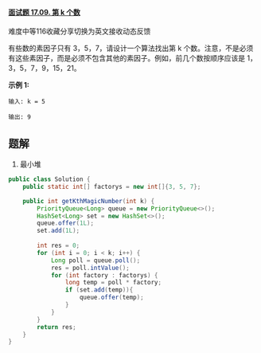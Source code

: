 #### [面试题 17.09. 第 k 个数](https://leetcode.cn/problems/get-kth-magic-number-lcci/)

难度中等116收藏分享切换为英文接收动态反馈

有些数的素因子只有 3，5，7，请设计一个算法找出第 k 个数。注意，不是必须有这些素因子，而是必须不包含其他的素因子。例如，前几个数按顺序应该是 1，3，5，7，9，15，21。

**示例 1:**

```
输入: k = 5

输出: 9
```

## 题解
1. 最小堆
   

```java
public class Solution {
    public static int[] factorys = new int[]{3, 5, 7};

    public int getKthMagicNumber(int k) {
        PriorityQueue<Long> queue = new PriorityQueue<>();
        HashSet<Long> set = new HashSet<>();
        queue.offer(1L);
        set.add(1L);
        
        int res = 0;
        for (int i = 0; i < k; i++) {
            Long poll = queue.poll();
            res = poll.intValue();
            for (int factory : factorys) {
                long temp = poll * factory;
                if (set.add(temp)){
                    queue.offer(temp);
                }
            }
        }
        return res;
    }
}
```